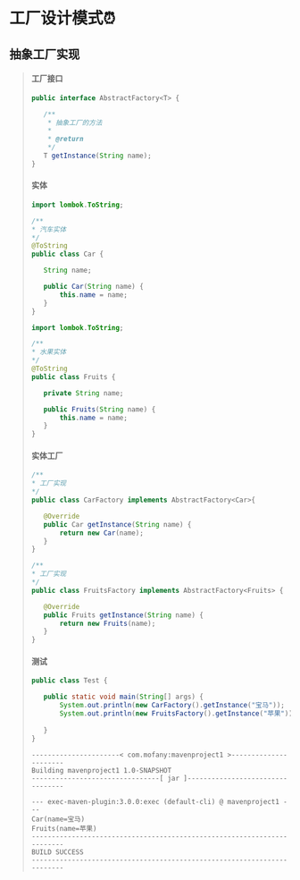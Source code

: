 # 工厂设计模式:alarm_clock:

## 抽象工厂实现

>#### 工厂接口
>
>```java
>public interface AbstractFactory<T> {
>
>    /**
>     * 抽象工厂的方法
>     *
>     * @return
>     */
>    T getInstance(String name);
>}
>```
>
>#### 实体
>
>```java
>import lombok.ToString;
>
>/**
> * 汽车实体
> */
>@ToString
>public class Car {
>
>    String name;
>
>    public Car(String name) {
>        this.name = name;
>    }
>}
>```
>
>```java
>import lombok.ToString;
>
>/**
> * 水果实体
> */
>@ToString
>public class Fruits {
>
>    private String name;
>
>    public Fruits(String name) {
>        this.name = name;
>    }
>}
>```
>
>#### 实体工厂
>
>```java
>/**
>* 工厂实现
>*/
>public class CarFactory implements AbstractFactory<Car>{
>
>    @Override
>    public Car getInstance(String name) {
>        return new Car(name);
>    }
>}
>```
>
>```java
>/**
>* 工厂实现
>*/
>public class FruitsFactory implements AbstractFactory<Fruits> {
>
>    @Override
>    public Fruits getInstance(String name) {
>        return new Fruits(name);
>    }
>}
>```
>
>#### 测试
>
>```java
>public class Test {
>
>    public static void main(String[] args) {
>        System.out.println(new CarFactory().getInstance("宝马"));
>        System.out.println(new FruitsFactory().getInstance("苹果"));
>        
>    }
>}
>```
>
>```properties
>----------------------< com.mofany:mavenproject1 >----------------------
>Building mavenproject1 1.0-SNAPSHOT
>--------------------------------[ jar ]---------------------------------
>
>--- exec-maven-plugin:3.0.0:exec (default-cli) @ mavenproject1 ---
>Car(name=宝马)
>Fruits(name=苹果)
>------------------------------------------------------------------------
>BUILD SUCCESS
>------------------------------------------------------------------------
>```